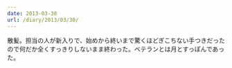 ```yaml
---
date: 2013-03-30
url: /diary/2013/03/30/
---
```


散髪。担当の人が新入りで、始めから終いまで驚くほどぎこちない手つきだったので何だか全くすっきりしないまま終わった。ベテランとは月とすっぽんであった。